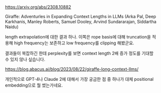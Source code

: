 https://arxiv.org/abs/2308.10882

Giraffe: Adventurles in Expanding Context Lengths in LLMs (Arka Pal, Deep Karkhanis, Manley Roberts, Samuel Dooley, Arvind Sundararajan, Siddartha Naidu)

length extrapolation에 대한 결과 하나. 이쪽은 rope basis에 대해 truncation을 적용해 high frequency는 보존하고 low frequency를 clipping 해봤군요.

결과들이 복잡하긴 한데 perplexity를 보면 context length 2배 증가 정도를 기대할 수 있지 않나 싶습니다.

https://blog.abacus.ai/blog/2023/08/22/giraffe-long-context-llms/

개인적으로 GPT-4나 Claude 2에 대해서 가장 궁금한 점 중 하나가 대체 positional embedding으로 뭘 썼는가네요.